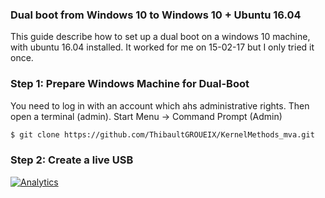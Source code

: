 ### Dual boot from Windows 10 to Windows 10 + Ubuntu 16.04

This guide describe how to set up a dual boot on a windows 10 machine, with ubuntu 16.04 installed. It worked for me on 15-02-17 but I only tried it once.

### Step 1: Prepare Windows Machine for Dual-Boot
You need to log in with an account which ahs administrative rights. Then open a terminal (admin).
Start Menu -> Command Prompt (Admin) 


``` sh
$ git clone https://github.com/ThibaultGROUEIX/KernelMethods_mva.git
```

### Step 2: Create a live USB

[![Analytics](https://ga-beacon.appspot.com/UA-91308638-2/github.com/ThibaultGROUEIX/KernelMethods_mva/README?pixel)](https://github.com/ThibaultGROUEIX/KernelMethods_mva/)
